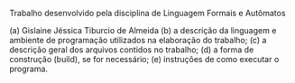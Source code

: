 Trabalho desenvolvido pela disciplina de Linguagem Formais e Autômatos


(a) Gislaine Jéssica Tiburcio de Almeida
(b) a descrição da linguagem e ambiente de programação utilizados na elaboração do trabalho; 
(c) a descrição geral dos arquivos contidos no trabalho; 
(d) a forma de construção (build), se for necessário;
(e) instruções de como executar o programa.

